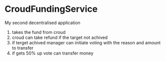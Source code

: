 # CroudFundingService

My second decentralised application
1. takes the fund from croud
2. croud can take refund if the target not achived
3. if terget achived manager can initiate voting with the reason and amount to transfer
4. if gets 50% up vote can transfer money
